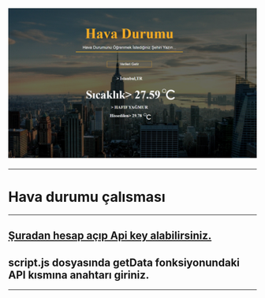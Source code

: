 ## ![Product](./img/forReadMe.png)

---

# Hava durumu çalısması

---

## [Şuradan hesap açıp Api key alabilirsiniz.](https://openweathermap.org/api)

## script.js dosyasında getData fonksiyonundaki API kısmına anahtarı giriniz.

---
